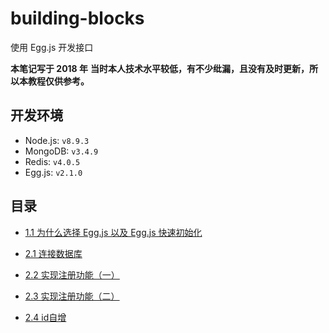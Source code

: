 # building-blocks

使用 Egg.js 开发接口

**本笔记写于 2018 年**
**当时本人技术水平较低，有不少纰漏，且没有及时更新，所以本教程仅供参考。**

## 开发环境

- Node.js:  `v8.9.3`
- MongoDB:  `v3.4.9`
- Redis: `v4.0.5`
- Egg.js:  `v2.1.0`

## 目录

- [1.1 为什么选择 Egg.js 以及 Egg.js 快速初始化](book/1.1%20为什么选择%20Egg.js%20以及%20Egg.js%20快速初始化.md)

- [2.1 连接数据库](book/2.1%20连接数据库.md)

- [2.2 实现注册功能（一）](book/2.2%20实现注册功能（一）.md)

- [2.3 实现注册功能（二）](book/2.3%20实现注册功能（二）.md)

- [2.4 id自增](book/2.4%20id%20自增.md)
